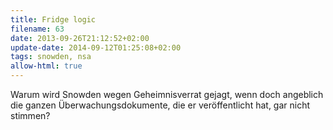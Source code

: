 ```yaml
---
title: Fridge logic
filename: 63
date: 2013-09-26T21:12:52+02:00
update-date: 2014-09-12T01:25:08+02:00
tags: snowden, nsa
allow-html: true
---
```


<p>Warum wird Snowden wegen Geheimnisverrat gejagt, wenn doch angeblich die ganzen Überwachungsdokumente, die er veröffentlicht hat, gar nicht stimmen?</p>


